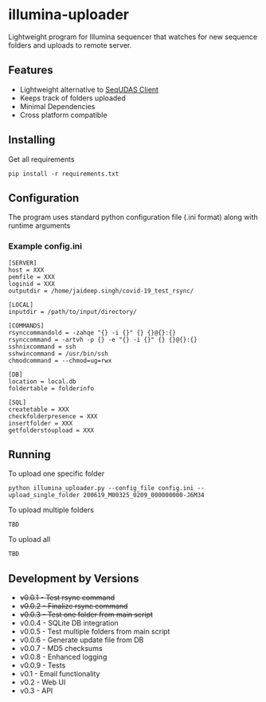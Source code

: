 # illumina-uploader
Lightweight program for Illumina sequencer that watches for new sequence folders and uploads to remote server.

## Features
- Lightweight alternative to [SeqUDAS Client](https://github.com/duanjunhyq/sequdas_client) 
- Keeps track of folders uploaded
- Minimal Dependencies
- Cross platform compatible

## Installing
Get all requirements
```
pip install -r requirements.txt
```

## Configuration
The program uses standard python configuration file (.ini format) along with runtime arguments 

### Example config.ini

```
[SERVER]
host = XXX
pemfile = XXX
loginid = XXX
outputdir = /home/jaideep.singh/covid-19_test_rsync/

[LOCAL]
inputdir = /path/to/input/directory/

[COMMANDS]
rsynccommandold = -zahqe "{} -i {}" {} {}@{}:{}
rsynccommand = -artvh -p {} -e "{} -i {}" {} {}@{}:{}
sshnixcommand = ssh
sshwincommand = /usr/bin/ssh
chmodcommand = --chmod=ug=rwx

[DB]
location = local.db
foldertable = folderinfo

[SQL]
createtable = XXX
checkfolderpresence = XXX
insertfolder = XXX
getfolderstoupload = XXX
```

## Running
To upload one specific folder
```
python illumina_uploader.py --config_file config.ini --upload_single_folder 200619_M00325_0209_000000000-J6M34
```

To upload multiple folders
```
TBD
```

To upload all
```
TBD
```

## Development by Versions
- ~~v0.0.1 - Test rsync command~~
- ~~v0.0.2 - Finalize rsync command~~
- ~~v0.0.3 - Test one folder from main script~~
- v0.0.4 - SQLite DB integration
- v0.0.5 - Test multiple folders from main script
- v0.0.6 - Generate update file from DB
- v0.0.7 - MD5 checksums
- v0.0.8 - Enhanced logging
- v0.0.9 - Tests
- v0.1 - Email functionality
- v0.2 - Web UI
- v0.3 - API
 